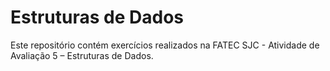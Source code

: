 # Estruturas de Dados

Este repositório contém exercícios realizados na FATEC SJC - Atividade de Avaliação 5 – Estruturas de Dados.

